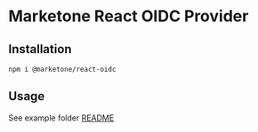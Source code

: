 # Marketone React OIDC Provider

## Installation

`npm i @marketone/react-oidc` 

## Usage

See example folder [README](./example/README.md)

